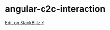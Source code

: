 # angular-c2c-interaction

[Edit on StackBlitz ⚡️](https://stackblitz.com/edit/angular-c2c-interaction)